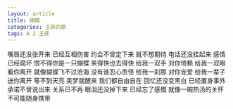 ```yaml
---
layout: article
title: 蝴蝶
categories: 王菲的歌
tags: A 2 王菲
---
```

嘴唇还没张开来 已经互相伤害
约会不曾定下来 就不想期待
电话还没挂起来 感情已经腐坏
恨不得你是一只蝴蝶 来得快也去得快
给我一双手 对你倚赖
给我一双眼 看你离开
就像蝴蝶飞不过沧海 没有谁忍心责怪
给我一刹那 对你宠爱
给我一辈子 送你离开
等不到天亮 美梦就醒来
我们都自由自在
回忆还没变黑白 已经置身事外
承诺不曾说出来 关系已不再
眼泪还没掉下来 已经忘了感慨
就像一碗热汤的关怀 不可能随身携带